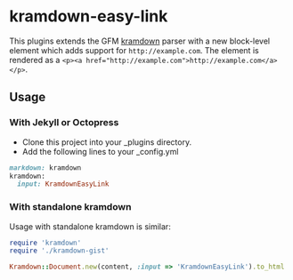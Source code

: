 kramdown-easy-link
=============

This plugins extends the GFM [kramdown](http://kramdown.gettalong.org/) parser with a new block-level element which adds support for `http://example.com`. The element is rendered  as a `<p><a href="http://example.com">http://example.com</a></p>`.

Usage
-----

### With Jekyll or Octopress

* Clone this project into your _plugins directory.
* Add the following lines to your _config.yml

```ruby
markdown: kramdown
kramdown:
  input: KramdownEasyLink
```

### With standalone kramdown

Usage with standalone kramdown is similar:

```ruby
require 'kramdown'
require './kramdown-gist'

Kramdown::Document.new(content, :input => 'KramdownEasyLink').to_html
```
